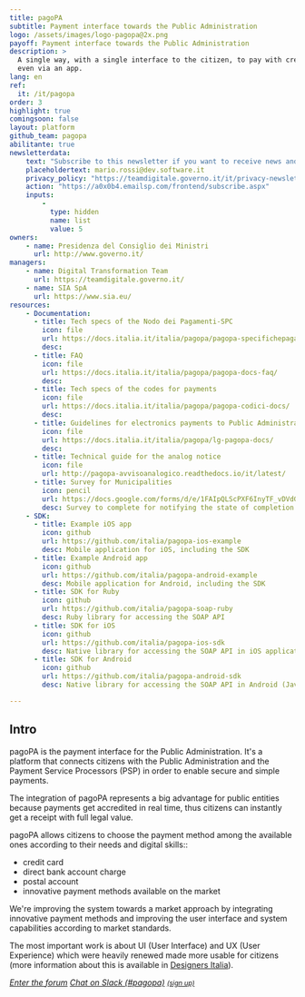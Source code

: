 ```yaml
---
title: pagoPA
subtitle: Payment interface towards the Public Administration
logo: /assets/images/logo-pagopa@2x.png
payoff: Payment interface towards the Public Administration
description: >
  A single way, with a single interface to the citizen, to pay with credit card, bank transfers or
  even via an app.
lang: en
ref:
  it: /it/pagopa
order: 3
highlight: true
comingsoon: false
layout: platform
github_team: pagopa
abilitante: true
newsletterdata:
    text: "Subscribe to this newsletter if you want to receive news and updates about pagoPA."
    placeholdertext: mario.rossi@dev.software.it
    privacy_policy: "https://teamdigitale.governo.it/it/privacy-newsletter-pagoPA.htm"
    action: "https://a0x0b4.emailsp.com/frontend/subscribe.aspx"
    inputs:
        - 
          type: hidden
          name: list
          value: 5
owners:
    - name: Presidenza del Consiglio dei Ministri
      url: http://www.governo.it/
managers:
    - name: Digital Transformation Team
      url: https://teamdigitale.governo.it/
    - name: SIA SpA
      url: https://www.sia.eu/
resources:
    - Documentation:
      - title: Tech specs of the Nodo dei Pagamenti-SPC
        icon: file
        url: https://docs.italia.it/italia/pagopa/pagopa-specifichepagamenti-docs/
        desc: 
      - title: FAQ
        icon: file
        url: https://docs.italia.it/italia/pagopa/pagopa-docs-faq/
        desc: 
      - title: Tech specs of the codes for payments
        icon: file
        url: https://docs.italia.it/italia/pagopa/pagopa-codici-docs/
        desc: 
      - title: Guidelines for electronics payments to Public Administrations and managers of public services
        icon: file
        url: https://docs.italia.it/italia/pagopa/lg-pagopa-docs/
        desc: 
      - title: Technical guide for the analog notice
        icon: file
        url: http://pagopa-avvisoanalogico.readthedocs.io/it/latest/
      - title: Survey for Municipalities
        icon: pencil
        url: https://docs.google.com/forms/d/e/1FAIpQLScPXF6InyTF_vDVdGg_MphgWpVUf1DfViYKgG0ZBFe40TTgbQ/viewform
        desc: Survey to complete for notifying the state of completion about pagoPA and deployment roadmaps of the services
    - SDK:
      - title: Example iOS app
        icon: github
        url: https://github.com/italia/pagopa-ios-example
        desc: Mobile application for iOS, including the SDK
      - title: Example Android app
        icon: github
        url: https://github.com/italia/pagopa-android-example
        desc: Mobile application for Android, including the SDK
      - title: SDK for Ruby
        icon: github
        url: https://github.com/italia/pagopa-soap-ruby
        desc: Ruby library for accessing the SOAP API
      - title: SDK for iOS
        icon: github
        url: https://github.com/italia/pagopa-ios-sdk
        desc: Native library for accessing the SOAP API in iOS applications
      - title: SDK for Android
        icon: github
        url: https://github.com/italia/pagopa-android-sdk
        desc: Native library for accessing the SOAP API in Android (Java) applications

---
```


## Intro

pagoPA is the payment interface for the Public Administration. It's a platform that connects citizens with the Public Administration and the Payment Service Processors (PSP) in order to enable secure and simple payments.

The integration of pagoPA represents a big advantage for public entities because payments get accredited in real time, thus citizens can instantly get a receipt with full legal value.

pagoPA allows citizens to choose the payment method among the available ones according to their needs and digital skills::

- credit card
- direct bank account charge
- postal account
- innovative payment methods available on the market

We're improving the system towards a market approach by integrating innovative payment methods and improving the user interface and system capabilities according to market standards.

The most important work is about UI (User Interface) and UX (User Experience) which were heavily renewed made more usable for citizens (more information about this is available in [Designers Italia](https://designers.italia.it/progetti/pagopa/)).

<a class="btn btn-primary" href="https://forum.italia.it/c/pagopa"><i class="it-horn" /> Enter the forum</a>
<a class="btn btn-primary" href="https://developersitalia.slack.com/messages/C8HC6FVE0"><i class="it-comment" /> Chat on Slack (#pagopa)</a> <a href="https://slack.developers.italia.it/"><small>(sign up)</small></a>
